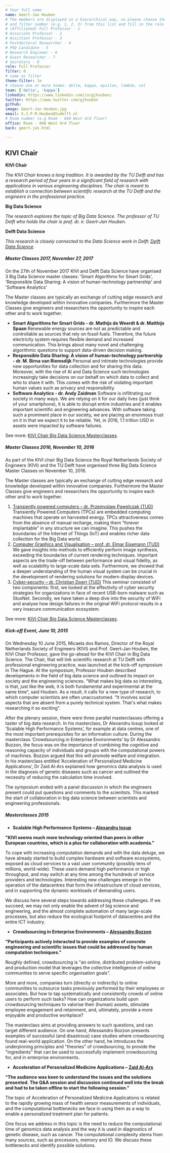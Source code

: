 ```yaml
---
# Your full name
name: Geert-Jan Houben
# The members are displayed in a hierarchical way, so please choose the role (e.g. Full Professor, Assistant Professor etc)
# and filter number (e.g. 1, 2, 3) from this list and fill in the role and filter from below:
# (Affiliated) Full Professor - 1
# Associate Professor - 2
# Assistant Professor - 3
# Postdoctoral Researcher - 4
# PhD Candidate - 5
# Research Engineer - 6
# Guest Researcher - 7
# Secretary - 8
role: Full Professor
filter: 0
# same as filter
theme-filter: 1e
# choose one or more teams: delta, kappa, epsilon, lambda, cel
team: ['delta', 'kappa']
linkedin: https://www.linkedin.com/in/gjhouben/
twitter: https://www.twitter.com/gjhouben
github:
image: Geert-Jan Houben.jpg
email: G.J.P.M.Houben@tudelft.nl
# Room number (e.g Room - 840 West 4rd floor)
office: Room - 840 West 4rd floor
back: geert-jan.html

---
```


## KIVI Chair

**KIVI Chair**

_The KIVI Chair knows a long tradition. It is awarded by the TU Delft and has a research period of four years in a significant field of research with applications in various engineering disciplines. The chair is meant to establish a connection between scientific research at the TU Delft and the engineers in the professional practice._

**Big Data Science**

_The research explores the topic of Big Data Science. The professor of TU Delft who holds the chair is prof. dr. ir. Geert-Jan Houben._

**Delft Data Science**

_This research is closely connected to the Data Science work in Delft: [Delft Data Science](http://dds.tudelft.nl/)._

##### Master Classes 2017, November 27, 2017

On the 27th of November 2017 KIVI and Delft Data Science have organised 3 Big Data Science master classes: 'Smart Algorithms for Smart Grids', 'Responsible Data Sharing: A vision of human-technology partnership' and 'Software Analytics'

The Master classes are typically an exchange of cutting edge research and knowledge developed within innovative companies. Furthermore the Master Classes give engineers and researchers the opportunity to inspire each other and to work together.

- **Smart Algorithms for Smart Grids - dr. Mathijs de Weerdt & dr. Matthijs Spaan** Renewable energy sources are not as predictable and controllable as sources that rely on fossil fuels. Therefore, the future electricity system requires flexible demand and increased communication. This brings about many novel and challenging algorithmic questions to support data-driven decision making.
- **Responsible Data Sharing: A vision of human-technology partnership - dr. M. Birna van Riemsdijk** Personal and intimate technologies provide new opportunities for data collection and for sharing this data. Moreover, with the rise of AI and Data Science such technologies increasingly take decisions on our behalf on which data to collect and who to share it with. This comes with the risk of violating important human values such as privacy and responsibility.
- **Software Analytics - dr. Andy Zaidman** Software is infiltrating our society in many ways. We are relying on it for our daily lives (just think of your smartphone), it is able to disrupt entire industries and it enables important scientific and engineering advances. With software taking such a prominent place in our society, we are placing an enormous trust on it in that we expect it to be reliable. Yet, in 2016, 1.1 trillion USD in assets were impacted by software failures.

See more: [KIVI Chair Big Data Science Masterclasses](https://www.kivi.nl/carriere/big-data-science).

##### Master Classes 2016, November 10, 2016

As part of the KIVI chair Big Data Science the Royal Netherlands Society of Engineers (KIVI) and the TU Delft have organised three Big Data Science Master Classes on November 10, 2016.

The Master classes are typically an exchange of cutting edge research and knowledge developed within innovative companies. Furthermore the Master Classes give engineers and researchers the opportunity to inspire each other and to work together.

1. [Transiently powered computers – dr. Przemyslaw Pawelczak (TUD)](https://www.kivi.nl/uploads/media/577f993996fab/Transiently%20Powered%20Computers.pdf)
   Transiently Powered Computers (TPCs) are embedded computing machines that operate on harvested energy. TPCs attractiveness comes from the absence of manual recharge, making them “forever implantable" in any structure we can imagine. This pushes the boundaries of the Internet of Things (IoT) and enables richer data collection for the Big Data world.
2. [Computer Graphics and Visualisation – prof. dr. Elmar Eisemann (TUD)](https://www.kivi.nl/uploads/media/577f997129657/Computer%20Graphics%20and%20Visualization.pdf)
   We gave insights into methods to efficiently perform image synthesis, exceeding the boundaries of current rendering techniques. Important aspects are the trade-off between performance and visual fidelity, as well as scalability to large-scale data sets. Furthermore, we showed that a deeper understanding of the human visual system can be crucial in the development of rendering solutions for modern display devices.
3. [Cyber-security – dr. Christian Doerr (TUD)](https://www.kivi.nl/uploads/media/577f99afce294/Cyber-security%20.pdf)
   This seminar consisted of two components: first, we looked at the effectivity of cyber security strategies for organizations in face of recent USB-born malware such as StuxNet. Secondly, we have taken a deep dive into the security of WiFi and analyse how design failures in the original WiFi protocol results in a very  insecure communication ecosystem.

See more: [KIVI Chair Big Data Science Masterclasses](https://www.kivi.nl/carriere/big-data-science).

##### Kick-off Event, June 10, 2015

On Wednesday 10 June 2015, Micaela dos Ramos, Director of the Royal Netherlands Society of Engineers (KIVI) and Prof. Geert-Jan Houben, the KIVI Chair Professor, gave the go-ahead for the KIVI Chair in Big Data Science. The Chair, that will link scientific research at TU Delft with professional engineering practice, was launched at the kick-off symposium in The Hague. At the symposium, Professor Houben described developments in the field of big data science and outlined its impact on society and the engineering sciences. “What makes big data so interesting, is that, just like the web, it is both fundamental and experimental at the same time”, said Houben. As a result, it calls for a new type of research, to which computer scientists are often unaccustomed. “It involves social aspects that are absent from a purely technical system. That's what makes researching it so exciting”.

After the plenary session, there were three parallel masterclasses offering a taster of big data research. In his masterclass, Dr Alexandru Iosup looked at ‘Scalable High Performance Systems’, for example at data centres, one of the most important prerequisites for an information culture. During the masterclass ‘Crowdsourcing in Enterprise Environments’ by Dr Alessandro Bozzon, the focus was on the importance of combining the cognitive and reasoning capacity of individuals and groups with the computational powers of machines. Bozzon argued that this will promote welfare and integration. In his masterclass entitled ‘Acceleration of Personalized Medicine Applications’, Dr Zaid Al-Ars explained how genomics data analysis is used in the diagnosis of genetic diseases such as cancer and outlined the necessity of reducing the calculation time involved.

The symposium ended with a panel discussion in which the engineers present could put questions and comments to the scientists. This marked the start of collaboration in big data science between scientists and engineering professionals.

##### Masterclasses 2015

- **Scalable High Performance Systems – [Alexandru Iosup](http://www.pds.ewi.tudelft.nl/~iosup/)**

**"KIVI seems much more technology oriented than peers in other European countries, which is a plus for collaboration with academia.”**

To cope with increasing computation demands and with the data deluge, we have already started to build complex hardware and software ecosystems, exposed as cloud services to a vast user community (possibly tens of millions, world-wide). These users demand high performance or high throughput, and may switch at any time among the hundreds of service providers and technologies. Interesting new challenges emerge in the operation of the datacentres that form the infrastructure of cloud services, and in supporting the dynamic workloads of demanding users.

We discuss here several steps towards addressing these challenges. If we succeed, we may not only enable the advent of big science and engineering, and the almost complete automation of many large-scale processes, but also reduce the ecological footprint of datacentres and the entire ICT industry.

- **Crowdsourcing in Enterprise Environments – [Alessandro Bozzon](http://www.wis.ewi.tudelft.nl/bozzon/)**

**“Participants actively interacted to provide examples of concrete engineering and scientific issues that could be addressed by human computation techniques.”**

Roughly defined, crowdsourcing is "an online, distributed problem-solving and production model that leverages the collective intelligence of online communities to serve specific organisation goals".

More and more, companies turn (directly or indirectly) to online communities to outsource tasks previously performed by their employees or associates. But how to tap systematically and consistently crowds of online users to perform such tasks? How can organizations build upon crowdsourcing techniques to valorise their (human) assets, stimulate employee engagement and retainment, and, ultimately, provide a more enjoyable and productive workplace?

The masterclass aims at providing answers to such questions, and can target different audience. On one hand, Allessandro Bozzon presents examples of successful (and disastrous) case studies where crowdsourcing found real-world application. On the other hand, he introduces the underpinning principles and "theories" of crowdsourcing, to provide the "ingredients" that can be used to successfully implement crowdsourcing for, and in enterprise environments.

- **Acceleration of Personalized Medicine Applications – [Zaid Al-Ars](http://www.ce.ewi.tudelft.nl/zaid//)**

**“The audience was keen to understand the issues and the solutions presented. The Q&A session and discussion continued well into the break and had to be taken offline to start the following session."**

The topic of Acceleration of Personalized Medicine Applications is related to the rapidly growing mass of health sensor measurements of individuals, and the computational bottlenecks we face in using them as a way to enable a personalized treatment plan for patients.

One focus we address in this topic is the need to reduce the computational time of genomics data analysis and the way it is used in diagnostics of genetic disease, such as cancer. The computational complexity stems from many sources, such as processors, memory and IO. We discuss these bottlenecks and identify possible solutions.
